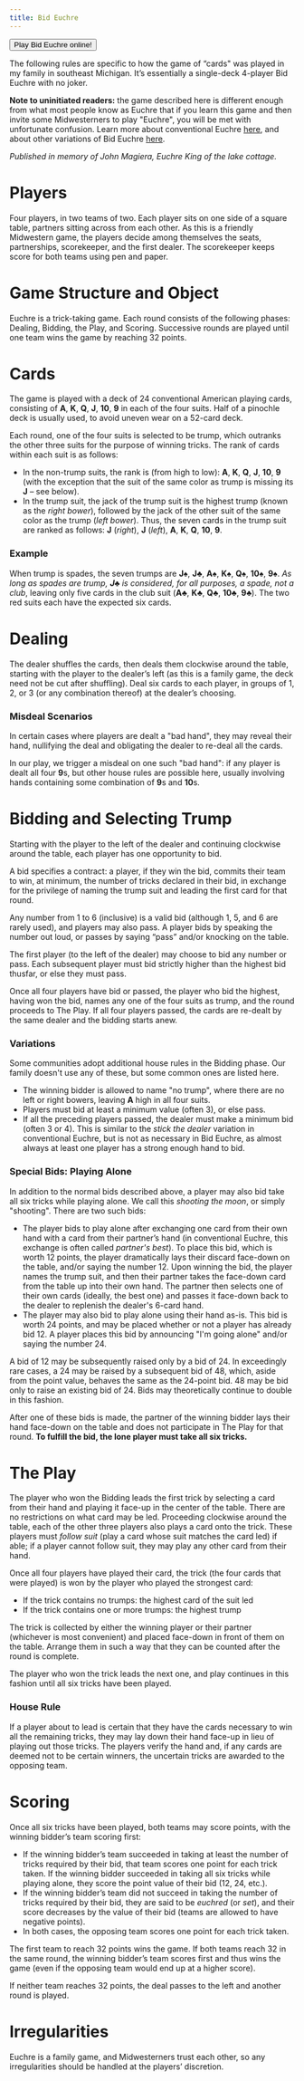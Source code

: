 ```yaml
---
title: Bid Euchre
---
```


<a href="https://play.euchre.space" target="_blank"><button>Play Bid Euchre online!</button></a>

The following rules are specific to how the game of “cards" was played in my family in southeast
Michigan. It’s essentially a single-deck 4-player Bid Euchre with no joker.

**Note to uninitiated readers:** the game described here is different enough from what most people
know as Euchre that if you learn this game and then invite some Midwesterners to play "Euchre", you
will be met with unfortunate confusion. Learn more about conventional Euchre
[here](https://www.pagat.com/euchre/euchre.html), and about other variations of Bid Euchre
[here](https://www.pagat.com/euchre/bideuch.html).

_Published in memory of John Magiera, Euchre King of the lake cottage._

# Players

Four players, in two teams of two. Each player sits on one side of a square table, partners sitting
across from each other. As this is a friendly Midwestern game, the players decide among themselves
the seats, partnerships, scorekeeper, and the first dealer. The scorekeeper keeps score for both
teams using pen and paper.

# Game Structure and Object

Euchre is a trick-taking game. Each round consists of the following phases: Dealing, Bidding, the
Play, and Scoring. Successive rounds are played until one team wins the game by reaching 32 points.

# Cards

The game is played with a deck of 24 conventional American playing cards, consisting of **A**,
**K**, **Q**, **J**, **10**, **9** in each of the four suits. Half of a pinochle deck is usually
used, to avoid uneven wear on a 52-card deck.

Each round, one of the four suits is selected to be trump, which outranks the other three suits for
the purpose of winning tricks. The rank of cards within each suit is as follows:

- In the non-trump suits, the rank is (from high to low): **A**, **K**, **Q**, **J**, **10**, **9**
  (with the exception that the suit of the same color as trump is missing its **J** – see below).
- In the trump suit, the jack of the trump suit is the highest trump (known as the _right bower_),
  followed by the jack of the other suit of the same color as the trump (_left bower_). Thus, the
  seven cards in the trump suit are ranked as follows: **J** (_right_), **J** (_left_), **A**,
  **K**, **Q**, **10**, **9**.

### Example

When trump is spades, the seven trumps are **J**♠︎, **J**♣︎, **A**♠︎, **K**♠︎, **Q**♠︎, **10**♠︎,
**9**♠︎. _As long as spades are trump, **J**♣︎ is considered, for all purposes, a spade, not a
club_, leaving only five cards in the club suit (**A**♣︎, **K**♣︎, **Q**♣︎, **10**♣︎, **9**♣︎). The
two red suits each have the expected six cards.

# Dealing

The dealer shuffles the cards, then deals them clockwise around the table, starting with the player
to the dealer’s left (as this is a family game, the deck need not be cut after shuffling). Deal six
cards to each player, in groups of 1, 2, or 3 (or any combination thereof) at the dealer’s choosing.

### Misdeal Scenarios

In certain cases where players are dealt a "bad hand", they may reveal their hand, nullifying the
deal and obligating the dealer to re-deal all the cards.

In our play, we trigger a misdeal on one such "bad hand": if any player is dealt all four **9**s,
but other house rules are possible here, usually involving hands containing some combination of
**9**s and **10**s.

# Bidding and Selecting Trump

Starting with the player to the left of the dealer and continuing clockwise around the table, each
player has one opportunity to bid.

A bid specifies a contract: a player, if they win the bid, commits their team to win, at minimum,
the number of tricks declared in their bid, in exchange for the privilege of naming the trump suit
and leading the first card for that round.

Any number from 1 to 6 (inclusive) is a valid bid (although 1, 5, and 6 are rarely used), and
players may also pass. A player bids by speaking the number out loud, or passes by saying “pass”
and/or knocking on the table.

The first player (to the left of the dealer) may choose to bid any number or pass. Each subsequent
player must bid strictly higher than the highest bid thusfar, or else they must pass.

Once all four players have bid or passed, the player who bid the highest, having won the bid, names
any one of the four suits as trump, and the round proceeds to The Play. If all four players passed,
the cards are re-dealt by the same dealer and the bidding starts anew.

### Variations

Some communities adopt additional house rules in the Bidding phase. Our family doesn't use any of
these, but some common ones are listed here.

- The winning bidder is allowed to name "no trump", where there are no left or right bowers, leaving
  **A** high in all four suits.
- Players must bid at least a minimum value (often 3), or else pass.
- If all the preceding players passed, the dealer must make a minimum bid (often 3 or 4). This is
  similar to the _stick the dealer_ variation in conventional Euchre, but is not as necessary in Bid
  Euchre, as almost always at least one player has a strong enough hand to bid.

### Special Bids: Playing Alone

In addition to the normal bids described above, a player may also bid take all six tricks while
playing alone. We call this _shooting the moon_, or simply "shooting". There are two such bids:

- The player bids to play alone after exchanging one card from their own hand with a card from their
  partner’s hand (in conventional Euchre, this exchange is often called _partner's best_). To place
  this bid, which is worth 12 points, the player dramatically lays their discard face-down on the
  table, and/or saying the number 12. Upon winning the bid, the player names the trump suit, and
  then their partner takes the face-down card from the table up into their own hand. The partner
  then selects one of their own cards (ideally, the best one) and passes it face-down back to the
  dealer to replenish the dealer's 6-card hand.
- The player may also bid to play alone using their hand as-is. This bid is worth 24 points, and may
  be placed whether or not a player has already bid 12. A player places this bid by announcing "I'm
  going alone" and/or saying the number 24.

A bid of 12 may be subsequently raised only by a bid of 24. In exceedingly rare cases, a 24 may be
raised by a subsequent bid of 48, which, aside from the point value, behaves the same as the
24-point bid. 48 may be bid only to raise an existing bid of 24. Bids may theoretically continue to
double in this fashion.

After one of these bids is made, the partner of the winning bidder lays their hand face-down on the
table and does not participate in The Play for that round. **To fulfill the bid, the lone player
must take all six tricks.**

# The Play

The player who won the Bidding leads the first trick by selecting a card from their hand and playing
it face-up in the center of the table. There are no restrictions on what card may be led. Proceeding
clockwise around the table, each of the other three players also plays a card onto the trick. These
players must _follow suit_ (play a card whose suit matches the card led) if able; if a player cannot
follow suit, they may play any other card from their hand.

Once all four players have played their card, the trick (the four cards that were played) is won by
the player who played the strongest card:

- If the trick contains no trumps: the highest card of the suit led
- If the trick contains one or more trumps: the highest trump

The trick is collected by either the winning player or their partner (whichever is most convenient)
and placed face-down in front of them on the table. Arrange them in such a way that they can be
counted after the round is complete.

The player who won the trick leads the next one, and play continues in this fashion until all six
tricks have been played.

### House Rule

If a player about to lead is certain that they have the cards necessary to win all the remaining
tricks, they may lay down their hand face-up in lieu of playing out those tricks. The players verify
the hand and, if any cards are deemed not to be certain winners, the uncertain tricks are awarded to
the opposing team.

# Scoring

Once all six tricks have been played, both teams may score points, with the winning bidder’s
team scoring first:

- If the winning bidder’s team succeeded in taking at least the number of tricks required by their
  bid, that team scores one point for each trick taken. If the winning bidder succeeded in taking
  all six tricks while playing alone, they score the point value of their bid (12, 24, etc.).
- If the winning bidder’s team did not succeed in taking the number of tricks required by their bid,
  they are said to be _euchred_ (or _set_), and their score decreases by the value of their bid
  (teams are allowed to have negative points).
- In both cases, the opposing team scores one point for each trick taken.

The first team to reach 32 points wins the game. If both teams reach 32 in the same round, the
winning bidder’s team scores first and thus wins the game (even if the opposing team would end up at
a higher score).

If neither team reaches 32 points, the deal passes to the left and another round is played.

# Irregularities

Euchre is a family game, and Midwesterners trust each other, so any irregularities should be handled
at the players’ discretion.
